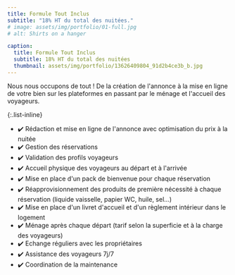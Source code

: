 ```yaml
---
title: Formule Tout Inclus
subtitle: "18% HT du total des nuitées."
# image: assets/img/portfolio/01-full.jpg
# alt: Shirts on a hanger

caption:
  title: Formule Tout Inclus
  subtitle: 18% HT du total des nuitées
  thumbnail: assets/img/portfolio/13626409804_91d2b4ce3b_b.jpg
---
```

Nous nous occupons de tout ! De la création de l'annonce à la mise en ligne de votre bien sur les plateformes en passant par le ménage et l'accueil des voyageurs.

{:.list-inline}
- ✔️ Rédaction et mise en ligne de l'annonce avec optimisation du prix à la nuitée
- ✔️ Gestion des réservations
- ✔️ Validation des profils voyageurs
- ✔️ Accueil physique des voyageurs au départ et à l'arrivée
- ✔️ Mise en place d'un pack de bienvenue pour chaque réservation
- ✔️ Réapprovisionnement des produits de première nécessité à chaque réservation (liquide vaisselle, papier WC, huile, sel…)
- ✔️ Mise en place d'un livret d'accueil et d'un règlement intérieur dans le logement
- ✔️ Ménage après chaque départ (tarif selon la superficie et à la charge des voyageurs)
- ✔️ Echange réguliers avec les propriétaires
- ✔️ Assistance des voyageurs 7j/7
- ✔️ Coordination de la maintenance
